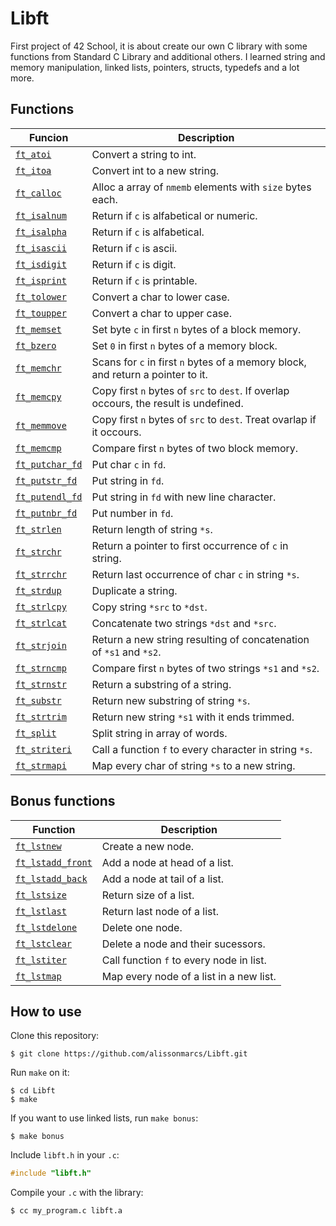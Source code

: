 # Libft
First project of 42 School, it is about create our own C library with some functions from Standard C Library and additional others. I learned string and memory manipulation, linked lists, pointers, structs, typedefs and a lot more.

## Functions
| Funcion | Description |
|---------|-------------|
|[`ft_atoi`](https://github.com/alissonmarcs/Libft/blob/main/ft_atoi.c)| Convert a string to int. |
|[`ft_itoa`](https://github.com/alissonmarcs/Libft/blob/main/ft_itoa.c)| Convert int to a new string. |
|[`ft_calloc`](https://github.com/alissonmarcs/Libft/blob/main/ft_calloc.c)|Alloc a array of `nmemb` elements with `size` bytes each. |
|[`ft_isalnum`](https://github.com/alissonmarcs/Libft/blob/main/ft_isalnum.c)| Return if `c` is alfabetical or numeric. |
|[`ft_isalpha`](https://github.com/alissonmarcs/Libft/blob/main/ft_isalpha.c)| Return if `c` is alfabetical. |
|[`ft_isascii`](https://github.com/alissonmarcs/Libft/blob/main/ft_isascii.c)| Return if `c` is ascii. |
|[`ft_isdigit`](https://github.com/alissonmarcs/Libft/blob/main/ft_isdigit.c)| Return if `c` is digit.|
|[`ft_isprint`](https://github.com/alissonmarcs/Libft/blob/main/ft_isprint.c)| Return if `c` is printable.|
|[`ft_tolower`](https://github.com/alissonmarcs/Libft/blob/main/ft_tolower.c)| Convert a char to lower case. |
|[`ft_toupper`](https://github.com/alissonmarcs/Libft/blob/main/ft_toupper.c)| Convert a char to upper case. |
|[`ft_memset`](https://github.com/alissonmarcs/Libft/blob/main/ft_memset.c)| Set byte `c` in first `n` bytes of a block memory.|
|[`ft_bzero`](https://github.com/alissonmarcs/Libft/blob/main/ft_bzero.c)| Set `0` in first `n` bytes of a memory block. |
|[`ft_memchr`](https://github.com/alissonmarcs/Libft/blob/main/ft_memchr.c)|Scans for `c` in first `n` bytes of a memory block, and return a pointer to it.|
|[`ft_memcpy`](https://github.com/alissonmarcs/Libft/blob/main/ft_memcpy.c)|Copy first `n` bytes of `src` to `dest`. If overlap occours, the result is undefined.|
|[`ft_memmove`](https://github.com/alissonmarcs/Libft/blob/main/ft_memmove.c)| Copy first `n` bytes of `src` to `dest`. Treat ovarlap if it occours.|
|[`ft_memcmp`](https://github.com/alissonmarcs/Libft/blob/main/ft_memcmp.c)|Compare first `n` bytes of two block memory.|
|[`ft_putchar_fd`](https://github.com/alissonmarcs/Libft/blob/main/ft_putchar_fd.c)|Put char `c` in `fd`.|
|[`ft_putstr_fd`](https://github.com/alissonmarcs/Libft/blob/main/ft_putstr_fd.c)| Put string in `fd`. |
|[`ft_putendl_fd`](https://github.com/alissonmarcs/Libft/blob/main/ft_putendl_fd.c)| Put string in `fd` with new line character.|
|[`ft_putnbr_fd`](https://github.com/alissonmarcs/Libft/blob/main/ft_putnbr_fd.c)| Put number in `fd`. |
|[`ft_strlen`](https://github.com/alissonmarcs/Libft/blob/main/ft_strlen.c)| Return length of string `*s`. |
|[`ft_strchr`](https://github.com/alissonmarcs/Libft/blob/main/ft_strchr.c)| Return a pointer to first occurrence of `c` in string. |
|[`ft_strrchr`](https://github.com/alissonmarcs/Libft/blob/main/ft_strrchr.c)| Return last occurrence of char `c` in string `*s`. |
|[`ft_strdup`](https://github.com/alissonmarcs/Libft/blob/main/ft_strdup.c)| Duplicate a string. |
|[`ft_strlcpy`](https://github.com/alissonmarcs/Libft/blob/main/ft_strlcpy.c)| Copy string `*src` to `*dst`. |
|[`ft_strlcat`](https://github.com/alissonmarcs/Libft/blob/main/ft_strlcat.c)| Concatenate two strings `*dst` and `*src`. |
|[`ft_strjoin`](https://github.com/alissonmarcs/Libft/blob/main/ft_strjoin.c)| Return a new string resulting of concatenation of `*s1` and `*s2`. |
|[`ft_strncmp`](https://github.com/alissonmarcs/Libft/blob/main/ft_strncmp.c)| Compare first `n` bytes of two strings `*s1` and `*s2`. |
|[`ft_strnstr`](https://github.com/alissonmarcs/Libft/blob/main/ft_strnstr.c)| Return a substring of a string. |
|[`ft_substr`](https://github.com/alissonmarcs/Libft/blob/main/ft_substr.c)| Return new substring of string `*s`. |
|[`ft_strtrim`](https://github.com/alissonmarcs/Libft/blob/main/ft_strtrim.c)| Return new string `*s1` with it ends trimmed. |
|[`ft_split`](https://github.com/alissonmarcs/Libft/blob/main/ft_split.c)| Split string in array of words. |
|[`ft_striteri`](https://github.com/alissonmarcs/Libft/blob/main/ft_striteri.c)| Call a function `f` to every character in string `*s`.|
|[`ft_strmapi`](https://github.com/alissonmarcs/Libft/blob/main/ft_strmapi.c)| Map every char of string `*s` to a new string. |

## Bonus functions
|Function| Description |
|----------|-----------|
|[`ft_lstnew`](https://github.com/alissonmarcs/Libft/blob/main/ft_lstnew_bonus.c)| Create a new node. |
|[`ft_lstadd_front`](https://github.com/alissonmarcs/Libft/blob/main/ft_lstadd_front_bonus.c)| Add a node at head of a list. |
|[`ft_lstadd_back`](https://github.com/alissonmarcs/Libft/blob/main/ft_lstadd_back_bonus.c)| Add a node at tail of a list. |
|[`ft_lstsize`](https://github.com/alissonmarcs/Libft/blob/main/ft_lstsize_bonus.c)| Return size of a list. |
|[`ft_lstlast`](https://github.com/alissonmarcs/Libft/blob/main/ft_lstlast_bonus.c)| Return last node of a list. |
|[`ft_lstdelone`](https://github.com/alissonmarcs/Libft/blob/main/ft_lstdelone_bonus.c)| Delete one node. |
|[`ft_lstclear`](https://github.com/alissonmarcs/Libft/blob/main/ft_lstclear_bonus.c)| Delete a node and their sucessors.|
|[`ft_lstiter`](https://github.com/alissonmarcs/Libft/blob/main/ft_lstiter_bonus.c)| Call function `f` to every node in list.|
|[`ft_lstmap`](https://github.com/alissonmarcs/Libft/blob/main/ft_lstmap_bonus.c)| Map every node of a list in a new list.|

## How to use

Clone this repository:
```shell
$ git clone https://github.com/alissonmarcs/Libft.git
```

Run `make` on it:
```shell
$ cd Libft
$ make
```

If you want to use linked lists, run `make bonus`:
```shell
$ make bonus
```

Include `libft.h` in your `.c`:
```c
#include "libft.h"
```

Compile your `.c` with the library:
```shell
$ cc my_program.c libft.a
```
